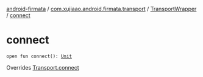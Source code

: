 [android-firmata](../../index.md) / [com.xujiaao.android.firmata.transport](../index.md) / [TransportWrapper](index.md) / [connect](./connect.md)

# connect

`open fun connect(): `[`Unit`](https://kotlinlang.org/api/latest/jvm/stdlib/kotlin/-unit/index.html)

Overrides [Transport.connect](../-transport/connect.md)

